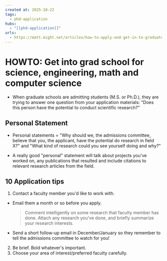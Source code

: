 ```yaml
--- 
created at: 2025-10-22
tags:
  - phd-application
hubs:
  - "[[phd-application]]"
urls:
  - https://matt.might.net/articles/how-to-apply-and-get-in-to-graduate-school-in-science-mathematics-engineering-or-computer-science/
---
```


# HOWTO: Get into grad school for science, engineering, math and computer science

* When graduate schools are admitting students (M.S. or Ph.D.), they are trying to answer one question from your application materials: "Does this person have the potential to conduct scientific research?" 

## Personal Statement 

* Personal statements = "Why should we, the admissions committee, believe that you, the applicant, have the potential do research in field X?" and "What kind of research could you see yourself doing and why?"

* A really good "personal" statement will talk about projects you've worked on, any publications that resulted and include citations to relevant research articles from the field.

## 10 Application tips 

1. Contact a faculty member you'd like to work with.
  * Email them a month or so before you apply.
    > Comment intelligently on some research that faculty member has done. Attach any research you've done, and briefly summarize your research interests.
  * Send a short follow-up email in December/January so they remember to tell the admissions committee to watch for you! 
2. Be brief. Bold whatever's important.
3. Choose your area of interest/preferred faculty carefully.
